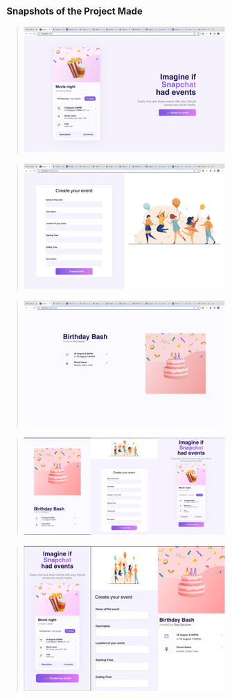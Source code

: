 ## Snapshots of the Project Made

> ### ![HomePage](protoypes/image1.png)

> ### ![CreateEventPage](protoypes/image2.png)

> ### ![EventPage](protoypes/image3.png)

> ### ![hey](protoypes/image6.png)

> ### ![hello](protoypes/image9.png)
